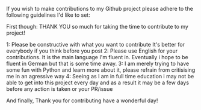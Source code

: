 If you wish to make contributions to my Github project please adhere to the following guidelines I'd like to set:

First though: THANK YOU so much for taking the time to contribute to my project!

1: Please be constructive with what you want to contribute It's better for everybody if you think before you post
2: Please use English for your contributions. It is the main language I'm fluent in. Eventually i hope to be fluent in German but that is some time away.
3: I am merely trying to have some fun with Python and learn more about it, please refrain from critisising me in an agressive way
4: Seeing as I am in full time education i may not be able to get into this project every day and as a result it may be a few days before any action is taken or your PR/issue

And finally, Thank you for contributing have a wonderful day!
